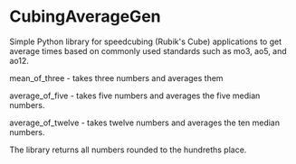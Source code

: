 # CubingAverageGen
Simple Python library for speedcubing (Rubik's Cube) applications to get average times based on commonly used standards such as mo3, ao5, and ao12.

mean_of_three - takes three numbers and averages them

average_of_five - takes five numbers and averages the five median numbers.

average_of_twelve - takes twelve numbers and averages the ten median numbers.

The library returns all numbers rounded to the hundreths place.
